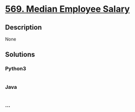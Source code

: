 # [569. Median Employee Salary](https://leetcode.com/problems/median-employee-salary)

## Description
None


## Solutions


### Python3

```python

```

### Java

```java

```

### ...
```

```
